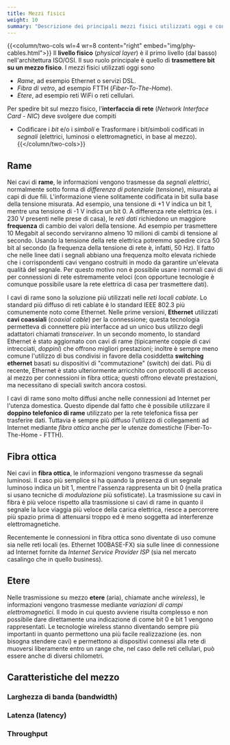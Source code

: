 ```yaml
---
title: Mezzi fisici
weight: 10
summary: "Descrizione dei principali mezzi fisici utilizzati oggi e confronto tra di essi."
---
```


{{<column/two-cols wl=4 wr=8 content="right" embed="img/phy-cables.html">}}
Il **livello fisico** (*physical layer*) è il primo livello (dal basso) nell'architettura ISO/OSI. Il suo ruolo principale è quello di **trasmettere bit su un mezzo fisico**. I mezzi fisici utilizzati oggi sono

* *Rame*, ad esempio Ethernet o servizi DSL.
* *Fibra di vetro*, ad esempio FTTH (*Fiber-To-The-Home*).
* *Etere*, ad esempio reti WiFi o reti cellulari.

Per spedire bit sul mezzo fisico, l'**interfaccia di rete** (*Network Interface Card - NIC*) deve svolgere due compiti

* Codificare i *bit* e/o i *simboli* e
Trasformare i bit/simboli codificati in *segnali* (elettrici, luminosi o elettromagnetici, in base al mezzo).
{{</column/two-cols>}}

## Rame
Nei cavi di **rame**, le informazioni vengono trasmesse da *segnali elettrici*, normalmente sotto forma di *differenza di potenziale* (*tensione*), misurata ai capi di due fili. L'informazione viene solitamente codificata in bit sulla base della tensione misurata. Ad esempio, una tensione di +1 V indica un bit 1, mentre una tensione di -1 V indica un bit 0. A differenza rete elettrica  (es. i 230 V presenti nelle prese di casa), le *reti dati* richiedono un maggiore **frequenza** di cambio dei valori della tensione. Ad esempio per trasmettere 10 Megabit al secondo serviranno almeno 10 milioni di cambi di tensione al secondo. Usando la tensione della rete elettrica potremmo spedire circa 50 bit al secondo (la frequenza della tensione di rete è, infatti, 50 Hz). Il fatto che nelle linee dati i segnali abbiano una frequenza molto elevata richiede che i corrispondenti cavi vengano costruiti in modo da garantire un'elevata qualità del segnale. Per questo motivo non è possibile usare i normali cavi di per connessioni di rete estremamente veloci (con opportune tecnologie è comunque possibile usare la rete elettrica di casa per trasmettere dati).

I cavi di rame sono la soluzione più utilizzati nelle *reti locali cablate*. Lo standard più diffuso di reti cablate è lo standard IEEE 802.3 più comunemente noto come Ethernet. Nelle prime versioni, **Ethernet** utilizzati **cavi coassiali** (*coaxial cable*) per la connessione; questa tecnologia permetteva di connettere più interfacce ad un unico bus utilizzo degli adattatori chiamati *transceiver*. In un secondo momento, lo standard Ethernet è stato aggiornato con cavi di rame (tipicamente coppie di cavi intrecciati, *doppini*) che offrono migliori prestazioni; inoltre è sempre meno comune l'utilizzo di bus condivisi in favore della cosiddetta **switching ethernet** basati su dispositivi di "commutazione" (switch) dei dati. Più di recente, Ethernet è stato ulteriormente arricchito con protocolli di accesso al mezzo per connessioni in fibra ottica; questi offrono elevate prestazioni, ma necessitano di speciali switch ancora costosi.

I cavi di rame sono molto diffusi anche nelle connessioni ad Internet per l'utenza domestica. Questo dipende dal fatto che è possibile utilizzare il **doppino telefonico di rame** utilizzato per la rete telefonica fissa per trasferire dati. Tuttavia è sempre più diffuso l'utilizzo di collegamenti ad Internet mediante *fibra ottica* anche per le utenze domestiche (Fiber-To-The-Home - FTTH).

## Fibra ottica
Nei cavi in **fibra ottica**, le informazioni vengono trasmesse da segnali luminosi. Il caso più semplice si ha quando la presenza di un segnale luminoso indica un bit 1, mentre l'assenza rappresenta un bit 0 (nella pratica si usano tecniche di *modulazione* più sofisticate). La trasmissione su cavi in fibra è più veloce rispetto alla trasmissione si cavi di rame in quanto il segnale la luce viaggia più veloce della carica elettrica, riesce a percorrere più spazio prima di attenuarsi troppo ed è meno soggetta ad interferenze elettromagnetiche.

Recentemente le connessioni in fibra ottica sono diventate di uso comune sia nelle reti locali (es. Ethernet 100BASE-FX) sia sulle linee di connessione ad Internet fornite da *Internet Service Provider ISP* (sia nel mercato casalingo che in quello business).

## Etere
Nelle trasmissione su mezzo **etere** (aria), chiamate anche *wireless*), le informazioni vengono trasmesse mediante *variazioni di campi elettromagnetici*. Il modo in cui questo avviene risulta complesso e non possibile dare direttamente una indicazione di come bit 0 e bit 1 vengono rappresentati. Le tecnologie wireless stanno diventando sempre più importanti in quanto permettono una più facile realizzazione (es. non bisogna stendere cavi) e permettono ai dispositivi connessi alla rete di muoversi liberamente entro un range che, nel caso delle reti cellulari, può essere anche di diversi chilometri.

## Caratteristiche del mezzo

### Larghezza di banda (bandwidth)

### Latenza (latency)

### Throughput


